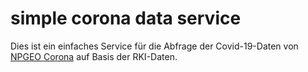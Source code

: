 # simple corona data service

Dies ist ein einfaches Service für die Abfrage der Covid-19-Daten von [NPGEO Corona](https://npgeo-corona-npgeo-de.hub.arcgis.com) auf Basis der RKI-Daten.

